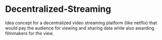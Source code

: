 # Decentralized-Streaming
Idea concept for a decentralized video streaming platform (like netflix) that would pay the audience for viewing and sharing data while also awarding filmmakers for the view.
